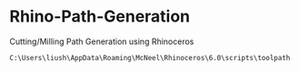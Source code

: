 # Rhino-Path-Generation
Cutting/Milling Path Generation using Rhinoceros

```
C:\Users\liush\AppData\Roaming\McNeel\Rhinoceros\6.0\scripts\toolpath
```
